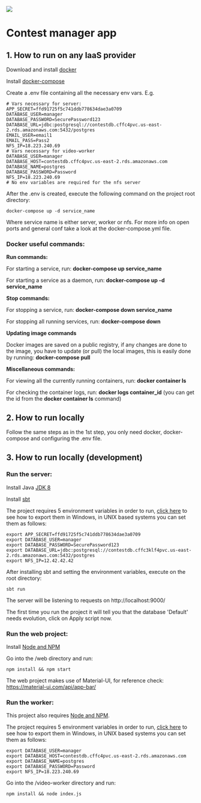[<img src="https://img.shields.io/travis/playframework/play-java-starter-example.svg"/>](https://travis-ci.org/playframework/play-java-starter-example)

# Contest manager app


## 1. How to run on any IaaS provider

Download and install [docker](https://docs.docker.com/install/#supported-platforms)

Install [docker-compose](https://docs.docker.com/compose/install/#install-compose)

Create a .env file containing all the necessary env vars. E.g.

```
# Vars necessary for server:
APP_SECRET=ffd91725f5c741ddb778634dae3a0709
DATABASE_USER=manager
DATABASE_PASSWORD=SecurePassword123
DATABASE_URL=jdbc:postgresql://contestdb.cffc4pvc.us-east-2.rds.amazonaws.com:5432/postgres
EMAIL_USER=email1
EMAIL_PASS=Pass2
NFS_IP=18.223.240.69
# Vars necessary for video-worker
DATABASE_USER=manager
DATABASE_HOST=contestdb.cffc4pvc.us-east-2.rds.amazonaws.com
DATABASE_NAME=postgres
DATABASE_PASSWORD=Password
NFS_IP=18.223.240.69
# No env variables are required for the nfs server 
```

After the .env is created, execute the following command on the project root directory:

```
docker-compose up -d service_name
```
Where service name is either server, worker or nfs.
For more info on open ports and general conf take a look at the docker-compose.yml file.

### Docker useful commands:

**Run commands:**

For starting a service, run: **docker-compose up service_name**

For starting a service as a daemon, run: **docker-compose up -d service_name**

**Stop commands:**

For stopping a service, run: **docker-compose down service_name**

For stopping all running services, run: **docker-compose down**

**Updating image commands**

Docker images are saved on a public registry, if any changes are done to the image, you have to update (or pull) the local images, this is easily done by running: **docker-compose pull**

**Miscellaneous commands:** 

For viewing all the currently running containers, run: **docker container ls**

For checking the container logs, run: **docker logs container_id** (you can get the id from the **docker container ls** command)

## 2. How to run locally 

Follow the same steps as in the  1st step, you only need docker, docker-compose and configuring the .env file.

## 3. How to run locally (development)

### Run the server:

Install Java [JDK 8](https://www.oracle.com/technetwork/java/javase/downloads/jdk8-downloads-2133151.html) 

Install [sbt](https://www.scala-sbt.org/1.0/docs/Setup.html)

The project requires 5 environment variables in order to run, [click here](http://www.dowdandassociates.com/blog/content/howto-set-an-environment-variable-in-windows-command-line-and-registry/) to see how to export them in Windows, in UNIX based systems you can set them as follows:

```
export APP_SECRET=ffd91725f5c741ddb778634dae3a0709
export DATABASE_USER=manager
export DATABASE_PASSWORD=SecurePassword123
export DATABASE_URL=jdbc:postgresql://contestdb.cffc3klf4pvc.us-east-2.rds.amazonaws.com:5432/postgres
export NFS_IP=12.42.42.42
```

After installing sbt and setting the environment variables, execute on the root directory:

```
sbt run
```

The server will be listening to requests on http://localhost:9000/
 
The first time you run the project it will tell you that the database 'Default' needs evolution, click on Apply script now.

### Run the web project:

Install [Node and NPM](https://www.npmjs.com/get-npm)

Go into the /web directory and run:

```
npm install && npm start
```

The web project makes use of Material-UI, for reference check: https://material-ui.com/api/app-bar/

### Run the worker:

This project also requires [Node and NPM](https://www.npmjs.com/get-npm).

The project requires 5 environment variables in order to run, [click here](http://www.dowdandassociates.com/blog/content/howto-set-an-environment-variable-in-windows-command-line-and-registry/) to see how to export them in Windows, in UNIX based systems you can set them as follows:

```
export DATABASE_USER=manager
export DATABASE_HOST=contestdb.cffc4pvc.us-east-2.rds.amazonaws.com
export DATABASE_NAME=postgres
export DATABASE_PASSWORD=Password
export NFS_IP=18.223.240.69
```

Go into the /video-worker directory and run:

```
npm install && node index.js
```

